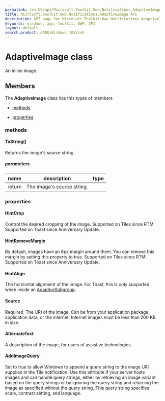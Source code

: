 ```yaml
---
permalink: /en-US/api/Microsoft_Toolkit_Uwp_Notifications_AdaptiveImage.htm
title: Microsoft.Toolkit.Uwp.Notifications.AdaptiveImage API 
description: API page for Microsoft.Toolkit.Uwp.Notifications.AdaptiveImage
keywords: windows, app, toolkit, UWP, API
layout: default
search.product: eADQiWindows 10XVcnh
---
```



# AdaptiveImage class

An inline image.

## Members

The **AdaptiveImage** class has this types of members

* [methods](#methods)

* [properties](#properties)

### methods

#### ToString()

Returns the image's source string.

##### parameters



| name | description | type || --- | --- | --- || return |The image's source string. |
### properties

#### HintCrop

Control the desired cropping of the image. Supported on Tiles since RTM. Supported on Toast since Anniversary Update.

#### HintRemoveMargin

By default, images have an 8px margin around them. You can remove this margin by setting this property to true. Supported on Tiles since RTM. Supported on Toast since Anniversary Update.

#### HintAlign

The horizontal alignment of the image. For Toast, this is only supported when inside an [AdaptiveSubgroup](Microsoft_Toolkit_Uwp_Notifications_AdaptiveSubgroup.htm).

#### Source

Required. The URI of the image. Can be from your application package, application data, or the internet. Internet images must be less than 200 KB in size.

#### AlternateText

A description of the image, for users of assistive technologies.

#### AddImageQuery

Set to true to allow Windows to append a query string to the image URI supplied in the Tile notification. Use this attribute if your server hosts images and can handle query strings, either by retrieving an image variant based on the query strings or by ignoring the query string and returning the image as specified without the query string. This query string specifies scale, contrast setting, and language.
